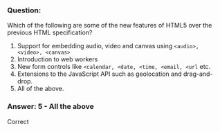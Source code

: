 ### Question:

Which of the following are some of the new features of HTML5 over the previous HTML specification?

1. Support for embedding audio, video and canvas using `<audio>, <video>, <canvas>`
2. Introduction to web workers
3. New form controls like `<calendar, <date, <time, <email, <url` etc.
4. Extensions to the JavaScript API such as geolocation and drag-and-drop.
5. All of the above.

### Answer: 5 - All the above

Correct